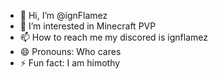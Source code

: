 - 👋 Hi, I’m @ignFlamez
- 👀 I’m interested in Minecraft PVP
- 📫 How to reach me my discored is ignflamez
- 😄 Pronouns: Who cares
- ⚡ Fun fact: I am himothy

<!---
ignFlamez/ignFlamez is a ✨ special ✨ repository because its `README.md` (this file) appears on your GitHub profile.
You can click the Preview link to take a look at your changes.
--->
